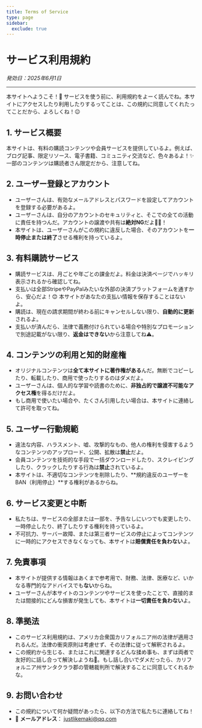 ```yaml
---
title: Terms of Service
type: page
sidebar:
  exclude: true
---
```

# サービス利用規約

*発効日：2025年6月1日*

---

本サイトへようこそ！🎉 サービスを使う前に、利用規約をよーく読んでね。本サイトにアクセスしたり利用したりするってことは、この規約に同意してくれたってことだから、よろしくね！😉

## 1. サービス概要
本サイトは、有料の購読コンテンツや会員サービスを提供しているよ。例えば、ブログ記事、限定リソース、電子書籍、コミュニティ交流など、色々あるよ！✨ 一部のコンテンツは購読者さん限定だから、注意してね。

## 2. ユーザー登録とアカウント
- ユーザーさんは、有効なメールアドレスとパスワードを設定してアカウントを登録する必要があるよ。
- ユーザーさんは、自分のアカウントのセキュリティと、そこでの全ての活動に責任を持つんだ。アカウントの譲渡や共有は**絶対NG**だよ🙅‍♀️！
- 本サイトは、ユーザーさんがこの規約に違反した場合、そのアカウントを**一時停止または終了**させる権利を持っているよ。

## 3. 有料購読サービス
- 購読サービスは、月ごとや年ごとの課金だよ。料金は決済ページでハッキリ表示されるから確認してね。
- 支払いは全部StripeやPayPalみたいな外部の決済プラットフォームを通すから、安心だよ！😊 本サイトがあなたの支払い情報を保存することはないよ。
- 購読は、現在の請求期間が終わる前にキャンセルしない限り、**自動的に更新**されるよ。
- 支払いが済んだら、法律で義務付けられている場合や特別なプロモーションで別途記載がない限り、**返金はできない**から注意してね⚠️。

## 4. コンテンツの利用と知的財産権
- オリジナルコンテンツは**全て本サイトに著作権がある**んだ。無断でコピーしたり、転載したり、商用で使ったりするのはダメだよ。
- ユーザーさんは、個人的な学習や読書のために、**非独占的で譲渡不可能なアクセス権**を得るだけだよ。
- もし商用で使いたい場合や、たくさん引用したい場合は、本サイトに連絡して許可を取ってね。

## 5. ユーザー行動規範
- 違法な内容、ハラスメント、嘘、攻撃的なもの、他人の権利を侵害するようなコンテンツのアップロード、公開、拡散は**禁止**だよ。
- 会員コンテンツを技術的な手段で一括ダウンロードしたり、スクレイピングしたり、クラックしたりする行為は**禁止**されているよ。
- 本サイトは、不適切なコンテンツを削除したり、**規約違反のユーザーをBAN（利用停止）**する権利があるからね。

## 6. サービス変更と中断
- 私たちは、サービスの全部または一部を、予告なしにいつでも変更したり、一時停止したり、終了したりする権利を持っているよ。
- 不可抗力、サーバー故障、または第三者サービスの停止によってコンテンツに一時的にアクセスできなくなっても、本サイトは**賠償責任を負わない**よ。

## 7. 免責事項
- 本サイトが提供する情報はあくまで参考用で、財務、法律、医療など、いかなる専門的なアドバイスでも**ない**からね。
- ユーザーさんが本サイトのコンテンツやサービスを使ったことで、直接的または間接的にどんな損害が発生しても、本サイトは**一切責任を負わない**よ。

## 8. 準拠法
- このサービス利用規約は、アメリカ合衆国カリフォルニア州の法律が適用されるんだ。法律の衝突原則は考慮せず、その法律に従って解釈されるよ。
- この規約から生じる、またはこれに関連するどんな揉め事も、まずは両者で友好的に話し合って解決しようね🤝。もし話し合いでダメだったら、カリフォルニア州サンタクララ郡の管轄裁判所で解決することに同意してくれるかな。

## 9. お問い合わせ
- この規約について何か疑問があったら、以下の方法で私たちに連絡してね！
- 📧 **メールアドレス**： [justlikemaki@qq.com](mailto:justlikemaki@qq.com)